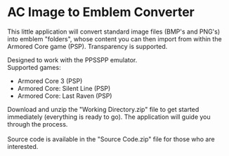 # AC Image to Emblem Converter
This little application will convert standard image files (BMP's and PNG's) into emblem "folders", whose content you can then import from within the Armored Core game (PSP). Transparency is supported.

Designed to work with the PPSSPP emulator.
<br />Supported games:
   * Armored Core 3 (PSP)
   * Armored Core: Silent Line (PSP)
   * Armored Core: Last Raven (PSP)

Download and unzip the "Working Directory.zip" file to get started immediately (everything is ready to go).
The application will guide you through the process.<br /><br />
Source code is available in the "Source Code.zip" file for those who are interested.
